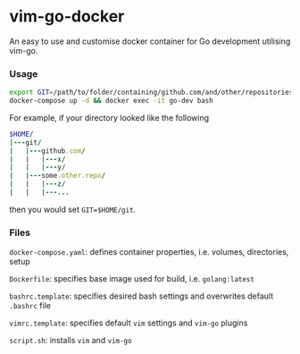 # vim-go-docker
An easy to use and customise docker container for Go development utilising vim-go.

### Usage
```bash
export GIT=/path/to/folder/containing/github.com/and/other/repositories/
docker-compose up -d && docker exec -it go-dev bash
```
For example, if your directory looked like the following
```ruby
$HOME/
|---git/
|   |---github.com/
|   |   |---x/
|   |   |---y/
|   |---some.other.repo/
|   |   |---z/
|   |   |---...
```
then you would set `GIT=$HOME/git`.


### Files
`docker-compose.yaml`: defines container properties, i.e. volumes, directories, setup

`Dockerfile`: specifies base image used for build, i.e. `golang:latest`

`bashrc.template`: specifies desired bash settings and overwrites default `.bashrc` file

`vimrc.template`: specifies default `vim` settings and `vim-go` plugins

`script.sh`: installs `vim` and `vim-go`
